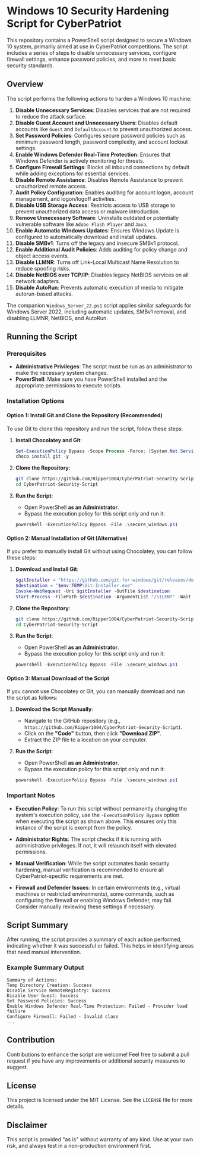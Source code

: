 # Windows 10 Security Hardening Script for CyberPatriot

This repository contains a PowerShell script designed to secure a Windows 10 system, primarily aimed at use in CyberPatriot competitions. The script includes a series of steps to disable unnecessary services, configure firewall settings, enhance password policies, and more to meet basic security standards.

## Overview
The script performs the following actions to harden a Windows 10 machine:

1. **Disable Unnecessary Services**: Disables services that are not required to reduce the attack surface.
2. **Disable Guest Account and Unnecessary Users**: Disables default accounts like `Guest` and `DefaultAccount` to prevent unauthorized access.
3. **Set Password Policies**: Configures secure password policies such as minimum password length, password complexity, and account lockout settings.
4. **Enable Windows Defender Real-Time Protection**: Ensures that Windows Defender is actively monitoring for threats.
5. **Configure Firewall Settings**: Blocks all inbound connections by default while adding exceptions for essential services.
6. **Disable Remote Assistance**: Disables Remote Assistance to prevent unauthorized remote access.
7. **Audit Policy Configuration**: Enables auditing for account logon, account management, and logon/logoff activities.
8. **Disable USB Storage Access**: Restricts access to USB storage to prevent unauthorized data access or malware introduction.
9. **Remove Unnecessary Software**: Uninstalls outdated or potentially vulnerable software like `Adobe Flash Player` and `Java`.
10. **Enable Automatic Windows Updates**: Ensures Windows Update is configured to automatically download and install updates.
11. **Disable SMBv1**: Turns off the legacy and insecure SMBv1 protocol.
12. **Enable Additional Audit Policies**: Adds auditing for policy change and object access events.
13. **Disable LLMNR**: Turns off Link-Local Multicast Name Resolution to reduce spoofing risks.
14. **Disable NetBIOS over TCP/IP**: Disables legacy NetBIOS services on all network adapters.
15. **Disable AutoRun**: Prevents automatic execution of media to mitigate autorun-based attacks.

The companion `Windows_Server_22.ps1` script applies similar safeguards for Windows Server 2022, including automatic updates,
SMBv1 removal, and disabling LLMNR, NetBIOS, and AutoRun.

## Running the Script
### Prerequisites
- **Administrative Privileges**: The script must be run as an administrator to make the necessary system changes.
- **PowerShell**: Make sure you have PowerShell installed and the appropriate permissions to execute scripts.

### Installation Options
#### Option 1: Install Git and Clone the Repository (Recommended)
To use Git to clone this repository and run the script, follow these steps:

1. **Install Chocolatey and Git**:
   ```powershell
   Set-ExecutionPolicy Bypass -Scope Process -Force; [System.Net.ServicePointManager]::SecurityProtocol = [System.Net.SecurityProtocolType]::Tls12; iex ((New-Object System.Net.WebClient).DownloadString('https://community.chocolatey.org/install.ps1'))
   choco install git -y
   ```

2. **Clone the Repository**:
   ```sh
   git clone https://github.com/Ripper1004/CyberPatriot-Security-Script.git
   cd CyberPatriot-Security-Script
   ```

3. **Run the Script**:
   - Open PowerShell **as an Administrator**.
   - Bypass the execution policy for this script only and run it:
   ```powershell
   powershell -ExecutionPolicy Bypass -File .\secure_windows.ps1
   ```

#### Option 2: Manual Installation of Git (Alternative)
If you prefer to manually install Git without using Chocolatey, you can follow these steps:

1. **Download and Install Git**:
   ```powershell
   $gitInstaller = "https://github.com/git-for-windows/git/releases/download/v2.42.0.windows.1/Git-2.42.0-64-bit.exe"
   $destination = "$env:TEMP\Git-Installer.exe"
   Invoke-WebRequest -Uri $gitInstaller -OutFile $destination
   Start-Process -FilePath $destination -ArgumentList "/SILENT" -Wait
   ```

2. **Clone the Repository**:
   ```sh
   git clone https://github.com/Ripper1004/CyberPatriot-Security-Script.git
   cd CyberPatriot-Security-Script
   ```

3. **Run the Script**:
   - Open PowerShell **as an Administrator**.
   - Bypass the execution policy for this script only and run it:
   ```powershell
   powershell -ExecutionPolicy Bypass -File .\secure_windows.ps1
   ```

#### Option 3: Manual Download of the Script
If you cannot use Chocolatey or Git, you can manually download and run the script as follows:

1. **Download the Script Manually**:
   - Navigate to the GitHub repository (e.g., `https://github.com/Ripper1004/CyberPatriot-Security-Script`).
   - Click on the **"Code"** button, then click **"Download ZIP"**.
   - Extract the ZIP file to a location on your computer.

2. **Run the Script**:
   - Open PowerShell **as an Administrator**.
   - Bypass the execution policy for this script only and run it:
   ```powershell
   powershell -ExecutionPolicy Bypass -File .\secure_windows.ps1
   ```

### Important Notes
- **Execution Policy**: To run this script without permanently changing the system's execution policy, use the `-ExecutionPolicy Bypass` option when executing the script as shown above. This ensures only this instance of the script is exempt from the policy.

- **Administrator Rights**: The script checks if it is running with administrative privileges. If not, it will relaunch itself with elevated permissions.
- **Manual Verification**: While the script automates basic security hardening, manual verification is recommended to ensure all CyberPatriot-specific requirements are met.
- **Firewall and Defender Issues**: In certain environments (e.g., virtual machines or restricted environments), some commands, such as configuring the firewall or enabling Windows Defender, may fail. Consider manually reviewing these settings if necessary.

## Script Summary
After running, the script provides a summary of each action performed, indicating whether it was successful or failed. This helps in identifying areas that need manual intervention.

### Example Summary Output
```
Summary of Actions:
Temp Directory Creation: Success
Disable Service RemoteRegistry: Success
Disable User Guest: Success
Set Password Policies: Success
Enable Windows Defender Real-Time Protection: Failed - Provider load failure
Configure Firewall: Failed - Invalid class
...
```

## Contribution
Contributions to enhance the script are welcome! Feel free to submit a pull request if you have any improvements or additional security measures to suggest.

## License
This project is licensed under the MIT License. See the `LICENSE` file for more details.

## Disclaimer
This script is provided "as is" without warranty of any kind. Use at your own risk, and always test in a non-production environment first.

